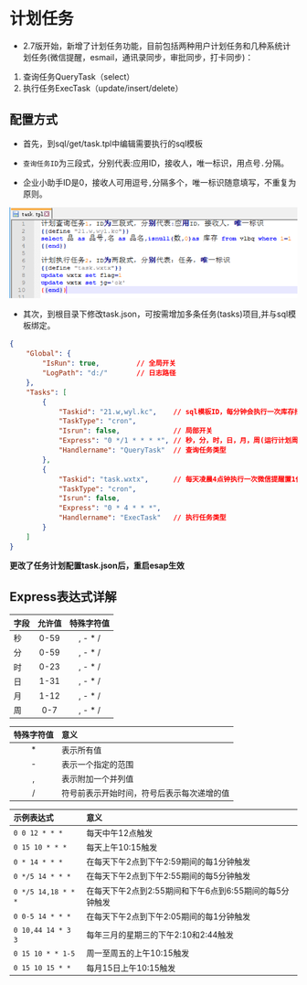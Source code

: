 # 计划任务
* 2.7版开始，新增了计划任务功能，目前包括两种用户计划任务和几种系统计划任务(微信提醒，esmail，通讯录同步，审批同步，打卡同步)：

 1. 查询任务QueryTask（select）
 2. 执行任务ExecTask（update/insert/delete）

## 配置方式
* 首先，到sql/get/task.tpl中编辑需要执行的sql模板

* `查询任务ID`为三段式，分别代表:应用ID，接收人，唯一标识，用点号`.`分隔。

* 企业小助手ID是0，接收人可用逗号`,`分隔多个，唯一标识随意填写，不重复为原则。

![](./img/task-1.png)

* 其次，到根目录下修改task.json，可按需增加多条任务(tasks)项目,并与sql模板绑定。

```json
{
	"Global": {
		"IsRun": true,         // 全局开关
		"LogPath": "d:/"       // 日志路径
	},
	"Tasks": [
		{
			"Taskid": "21.w,wyl.kc",    // sql模板ID，每分钟会执行一次库存扫描并通过应用(ID=21)发微信消息送给用户`w,wyl`；
			"TaskType": "cron",			
			"Isrun": false,				// 局部开关
			"Express": "0 */1 * * * *", // 秒，分，时，日，月，周(运行计划周期)
			"Handlername": "QueryTask"	// 查询任务类型
		},
		{
			"Taskid": "task.wxtx",		// 每天凌晨4点钟执行一次微信提醒置1任务，即忽略所有未发送成功的提醒。
			"TaskType": "cron",
			"Isrun": false,
			"Express": "0 * 4 * * *",
			"Handlername": "ExecTask"	// 执行任务类型	
		}
	]
}
```

**更改了任务计划配置task.json后，重启esap生效**


## Express表达式详解
|字段|允许值|特殊字符值|
|:----|:--:|:--:|
|秒|0-59|, - * /|
|分|0-59|, - * /|
|时|0-23|, - * /|
|日|1-31|, - * /|
|月|1-12|, - * /|
|周|0-7|, - * /|

|特殊字符值|意义|
|:----:|:--|
|*   | 表示所有值|
|-   | 表示一个指定的范围|
|,   | 表示附加一个并列值|
|/   | 符号前表示开始时间，符号后表示每次递增的值|

|示例表达式|意义|
|:----|:--|
|`0 0 12 * * *` |   每天中午12点触发|
|`0 15 10 * * *` |   每天上午10:15触发|
|`0 * 14 * * *` |   在每天下午2点到下午2:59期间的每1分钟触发|
|`0 */5 14 * * *` |   在每天下午2点到下午2:55期间的每5分钟触发|
|`0 */5 14,18 * * *` |   在每天下午2点到2:55期间和下午6点到6:55期间的每5分钟触发|
|`0 0-5 14 * * *` |   在每天下午2点到下午2:05期间的每1分钟触发|
|`0 10,44 14 * 3 3` |   每年三月的星期三的下午2:10和2:44触发|
|`0 15 10 * * 1-5` |   周一至周五的上午10:15触发|
|`0 15 10 15 * *` |   每月15日上午10:15触发|
